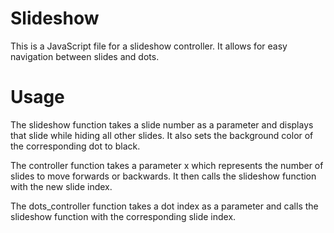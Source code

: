 # Slideshow
This is a JavaScript file for a slideshow controller. It allows for easy navigation between slides and dots.

# Usage
The slideshow function takes a slide number as a parameter and displays that slide while hiding all other slides. It also sets the background color of the corresponding dot to black.

The controller function takes a parameter x which represents the number of slides to move forwards or backwards. It then calls the slideshow function with the new slide index.

The dots_controller function takes a dot index as a parameter and calls the slideshow function with the corresponding slide index.
